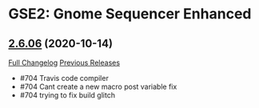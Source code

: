 # GSE2: Gnome Sequencer Enhanced

## [2.6.06](https://github.com/TimothyLuke/GnomeSequencer-Enhanced/tree/2.6.06) (2020-10-14)
[Full Changelog](https://github.com/TimothyLuke/GnomeSequencer-Enhanced/compare/2.6.05...2.6.06) [Previous Releases](https://github.com/TimothyLuke/GnomeSequencer-Enhanced/releases)

- #704 Travis code compiler  
- #704 Cant create a new macro post variable fix  
- #704 trying to fix build glitch  

